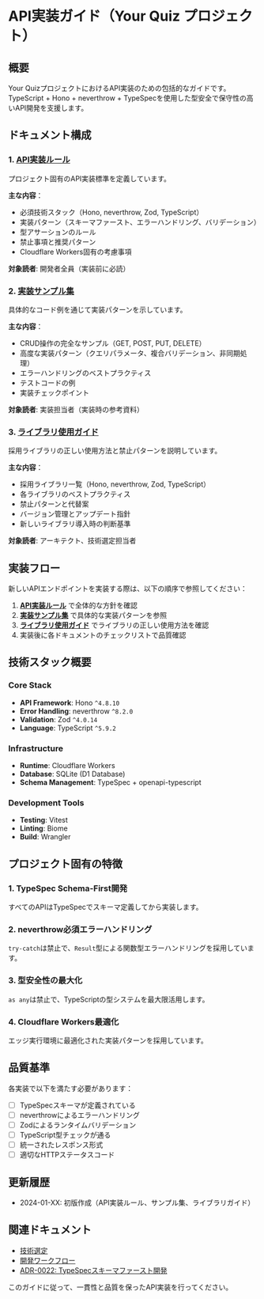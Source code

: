 # API実装ガイド（Your Quiz プロジェクト）

## 概要

Your QuizプロジェクトにおけるAPI実装のための包括的なガイドです。TypeScript + Hono + neverthrow + TypeSpecを使用した型安全で保守性の高いAPI開発を支援します。

## ドキュメント構成

### 1. [API実装ルール](./api-implementation-rules.md)

プロジェクト固有のAPI実装標準を定義しています。

**主な内容**：
- 必須技術スタック（Hono, neverthrow, Zod, TypeScript）
- 実装パターン（スキーマファースト、エラーハンドリング、バリデーション）
- 型アサーションのルール
- 禁止事項と推奨パターン
- Cloudflare Workers固有の考慮事項

**対象読者**: 開発者全員（実装前に必読）

### 2. [実装サンプル集](./api-implementation-samples.md)

具体的なコード例を通じて実装パターンを示しています。

**主な内容**：
- CRUD操作の完全なサンプル（GET, POST, PUT, DELETE）
- 高度な実装パターン（クエリパラメータ、複合バリデーション、非同期処理）
- エラーハンドリングのベストプラクティス
- テストコードの例
- 実装チェックポイント

**対象読者**: 実装担当者（実装時の参考資料）

### 3. [ライブラリ使用ガイド](./api-libraries-guide.md)

採用ライブラリの正しい使用方法と禁止パターンを説明しています。

**主な内容**：
- 採用ライブラリ一覧（Hono, neverthrow, Zod, TypeScript）
- 各ライブラリのベストプラクティス
- 禁止パターンと代替案
- バージョン管理とアップデート指針
- 新しいライブラリ導入時の判断基準

**対象読者**: アーキテクト、技術選定担当者

## 実装フロー

新しいAPIエンドポイントを実装する際は、以下の順序で参照してください：

1. **[API実装ルール](./api-implementation-rules.md)** で全体的な方針を確認
2. **[実装サンプル集](./api-implementation-samples.md)** で具体的な実装パターンを参照
3. **[ライブラリ使用ガイド](./api-libraries-guide.md)** でライブラリの正しい使用方法を確認
4. 実装後に各ドキュメントのチェックリストで品質確認

## 技術スタック概要

### Core Stack
- **API Framework**: Hono `^4.8.10`
- **Error Handling**: neverthrow `^8.2.0` 
- **Validation**: Zod `^4.0.14`
- **Language**: TypeScript `^5.9.2`

### Infrastructure
- **Runtime**: Cloudflare Workers
- **Database**: SQLite (D1 Database)
- **Schema Management**: TypeSpec + openapi-typescript

### Development Tools
- **Testing**: Vitest
- **Linting**: Biome
- **Build**: Wrangler

## プロジェクト固有の特徴

### 1. TypeSpec Schema-First開発
すべてのAPIはTypeSpecでスキーマ定義してから実装します。

### 2. neverthrow必須エラーハンドリング
`try-catch`は禁止で、`Result`型による関数型エラーハンドリングを採用しています。

### 3. 型安全性の最大化
`as any`は禁止で、TypeScriptの型システムを最大限活用します。

### 4. Cloudflare Workers最適化
エッジ実行環境に最適化された実装パターンを採用しています。

## 品質基準

各実装で以下を満たす必要があります：

- [ ] TypeSpecスキーマが定義されている
- [ ] neverthrowによるエラーハンドリング
- [ ] Zodによるランタイムバリデーション
- [ ] TypeScript型チェックが通る
- [ ] 統一されたレスポンス形式
- [ ] 適切なHTTPステータスコード

## 更新履歴

- 2024-01-XX: 初版作成（API実装ルール、サンプル集、ライブラリガイド）

## 関連ドキュメント

- [技術選定](../../project/architecture/tech-selection.md)
- [開発ワークフロー](../shared/workflow/00.02_workflow.md)
- [ADR-0022: TypeSpecスキーマファースト開発](../../project/adr/0022-typespec-schema-first-hono-integration-strategy.md)

このガイドに従って、一貫性と品質を保ったAPI実装を行ってください。